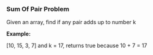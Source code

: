 ### Sum Of Pair Problem

Given an array, find if any pair adds up to number k  

**Example:**  

[10, 15, 3, 7] and k = 17, returns true because 10 + 7 = 17
